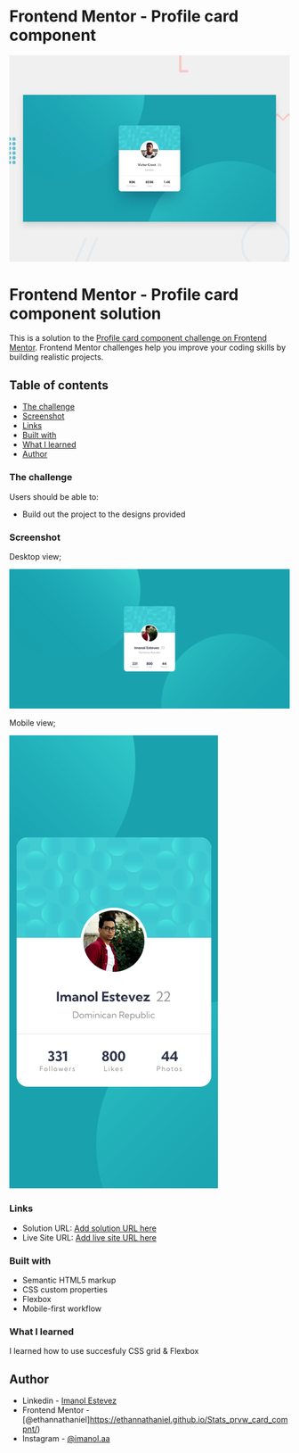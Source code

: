 # Frontend Mentor - Profile card component

![Design preview for the Profile card component coding challenge](./design/desktop-preview.jpg)

# Frontend Mentor - Profile card component solution

This is a solution to the [Profile card component challenge on Frontend Mentor](https://www.frontendmentor.io/challenges/profile-card-component-cfArpWshJ). Frontend Mentor challenges help you improve your coding skills by building realistic projects. 


## Table of contents
  - [The challenge](#the-challenge)
  - [Screenshot](#screenshot)
  - [Links](#links)
  - [Built with](#built-with)
  - [What I learned](#what-i-learned)
  - [Author](#author)

### The challenge

Users should be able to:

- Build out the project to the designs provided

### Screenshot

Desktop view; 

 ![image text](./screenshots/sc-1.png)

Mobile view;

 ![image text](./screenshots/sc-2.png)

### Links

- Solution URL: [Add solution URL here](https://www.frontendmentor.io/solutions/responsive-stats-preview-card-component-css-grid-and-flexbox-S11jIAyQ9)
- Live Site URL: [Add live site URL here](https://ethannathaniel.github.io/Stats_prvw_card_compnt/)

### Built with

- Semantic HTML5 markup
- CSS custom properties
- Flexbox
- Mobile-first workflow


### What I learned

I learned how to use succesfuly CSS grid & Flexbox


## Author

- Linkedin - [Imanol Estevez](https://www.linkedin.com/in/imanol-iet-web/)
- Frontend Mentor - [@ethannathaniel]https://ethannathaniel.github.io/Stats_prvw_card_compnt/)
- Instagram - [@imanol.aa](https://www.instagram.com/imanol.aa/)